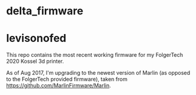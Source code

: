 # delta_firmware
# levisonofed

This repo contains the most recent working firmware for my FolgerTech 2020 Kossel 3d printer.

As of Aug 2017, I'm upgrading to the newest version of Marlin (as opposed to the FolgerTech provided firmware), taken from https://github.com/MarlinFirmware/Marlin.
